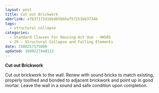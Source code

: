```yaml
---
layout: post
title: Cut out Brickwork
abbrlink: a7b37172d1bb4b5bb5af57251bb3734b
tags:
  - structural_collapse
categories:
  - Standard Clauses For Housing Act Use - HHSRS
  - 29 - Structural Collapse and Falling Elements
date: 1588257175000
updated: 1699227440122
---
```


**Cut out Brickwork**

Cut out brickwork to the wall. Renew with sound bricks to match existing, properly toothed and bonded to adjacent brickwork and point up in good mortar. Leave the wall in a sound and safe condition upon completion.
